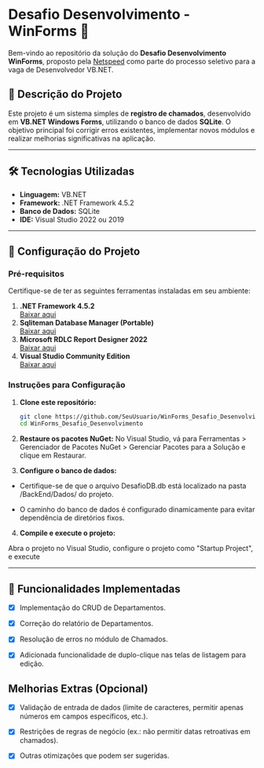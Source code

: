# Desafio Desenvolvimento - WinForms 🚀

Bem-vindo ao repositório da solução do **Desafio Desenvolvimento WinForms**, proposto pela [Netspeed](https://netspeed.com.br/) como parte do processo seletivo para a vaga de Desenvolvedor VB.NET.

## 📌 Descrição do Projeto
Este projeto é um sistema simples de **registro de chamados**, desenvolvido em **VB.NET Windows Forms**, utilizando o banco de dados **SQLite**. O objetivo principal foi corrigir erros existentes, implementar novos módulos e realizar melhorias significativas na aplicação.

---

## 🛠️ Tecnologias Utilizadas
- **Linguagem:** VB.NET
- **Framework:** .NET Framework 4.5.2
- **Banco de Dados:** SQLite
- **IDE:** Visual Studio 2022 ou 2019

---

## 🔧 Configuração do Projeto

### Pré-requisitos
Certifique-se de ter as seguintes ferramentas instaladas em seu ambiente:
1. **.NET Framework 4.5.2**  
   [Baixar aqui](https://dotnet.microsoft.com/en-us/download/dotnet-framework/net452)
2. **Sqliteman Database Manager (Portable)**  
   [Baixar aqui](https://portableapps.com/apps/development/sqliteman-portable)
3. **Microsoft RDLC Report Designer 2022**  
   [Baixar aqui](https://marketplace.visualstudio.com/items?itemName=ProBITools.MicrosoftRdlcReportDesignerf)
4. **Visual Studio Community Edition**  
   [Baixar aqui](https://visualstudio.microsoft.com/pt-br/vs/community/)

### Instruções para Configuração
1. **Clone este repositório:**
   ```bash
   git clone https://github.com/SeuUsuario/WinForms_Desafio_Desenvolvimento.git
   cd WinForms_Desafio_Desenvolvimento

2. **Restaure os pacotes NuGet:**
No Visual Studio, vá para Ferramentas > Gerenciador de Pacotes NuGet > Gerenciar Pacotes para a Solução e clique em Restaurar.

3. **Configure o banco de dados:**

- Certifique-se de que o arquivo DesafioDB.db está localizado na pasta /BackEnd/Dados/ do projeto.

- O caminho do banco de dados é configurado dinamicamente para evitar dependência de diretórios fixos.

4. **Compile e execute o projeto:** 

Abra o projeto no Visual Studio, configure o projeto como "Startup Project", e execute

---

## 🚀 Funcionalidades Implementadas
- [x] Implementação do CRUD de Departamentos.

- [x] Correção do relatório de Departamentos.

- [x] Resolução de erros no módulo de Chamados.

- [x] Adicionada funcionalidade de duplo-clique nas telas de listagem para edição.

## Melhorias Extras (Opcional)
- [x] Validação de entrada de dados (limite de caracteres, permitir apenas números em campos específicos, etc.).

- [x] Restrições de regras de negócio (ex.: não permitir datas retroativas em chamados).

- [x] Outras otimizações que podem ser sugeridas.
